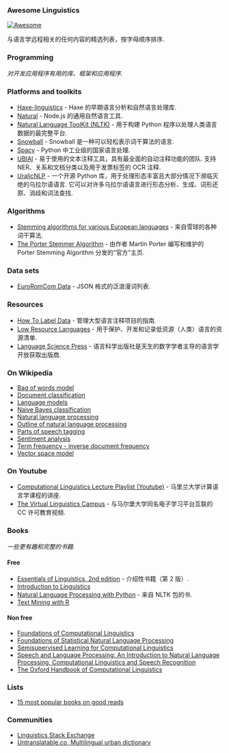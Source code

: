 <div class="github-widget" data-repo="theimpossibleastronaut/awesome-linguistics"></div>

### Awesome Linguistics
[![Awesome](https://cdn.rawgit.com/sindresorhus/awesome/d7305f38d29fed78fa85652e3a63e154dd8e8829/media/badge.svg)](https://github.com/sindresorhus/awesome)

与语言学远程相关的任何内容的精选列表，按字母顺序排序.


### Programming
*对开发应用程序有用的库、框架和应用程序.*

### Platforms and toolkits
* [Haxe-linguistics](https://github.com/sexybiggetje/haxe-linguistics) - Haxe 的早期语言分析和自然语言处理库.
* [Natural](https://github.com/NaturalNode/natural) - Node.js 的通用自然语言工具.
* [Natural Language ToolKit (NLTK)](http://www.nltk.org/) - 用于构建 Python 程序以处理人类语言数据的最完整平台.
* [Snowball](http://snowball.tartarus.org/) - Snowball 是一种可以轻松表示词干算法的语言.
* [Spacy](https://spacy.io/) - Python 中工业级的国家语言处理.
* [UBIAI](https://ubiai.tools/)  - 易于使用的文本注释工具，具有最全面的自动注释功能的团队. 支持 NER、关系和文档分类以及用于发票标签的 OCR 注释.
* [UralicNLP](https://github.com/mikahama/uralicNLP)  - 一个开源 Python 库，用于处理形态丰富且大部分情况下濒临灭绝的乌拉尔语语言. 它可以对许多乌拉尔语语言进行形态分析、生成、词形还原、消歧和词法查找.

### Algorithms
* [Stemming algorithms for various European languages](http://snowball.tartarus.org/texts/stemmersoverview.html) - 来自雪球的各种词干算法.
* [The Porter Stemmer Algorithm](http://tartarus.org/martin/PorterStemmer/) - 由作者 Martin Porter 编写和维护的 Porter Stemming Algorithm 分发的“官方”主页.

### Data sets
* [EuroRomCom Data](https://github.com/kirkins/euroromcom) - JSON 格式的泛浪漫词列表.

### Resources
* [How To Label Data](https://www.lighttag.io/how-to-label-data/) - 管理大型语言注释项目的指南.
* [Low Resource Languages](https://github.com/RIchardLitt/low-resource-languages) - 用于保护、开发和记录低资源（人类）语言的资源清单.
* [Language Science Press](https://langsci-press.org/) - 语言科学出版社是天生的数字学者主导的语言学开放获取出版商.


### On Wikipedia
* [Bag of words model](http://en.wikipedia.org/wiki/Bag-of-words_model)
* [Document classification](http://en.wikipedia.org/wiki/Document_classification)
* [Language models](http://en.wikipedia.org/wiki/Language_model)
* [Naive Bayes classification](http://en.wikipedia.org/wiki/Naive_Bayes_classifier)
* [Natural language processing](http://en.wikipedia.org/wiki/Natural_language_processing)
* [Outline of natural language processing](http://en.wikipedia.org/wiki/Outline_of_natural_language_processing)
* [Parts of speech tagging](http://en.wikipedia.org/wiki/Part-of-speech_tagging)
* [Sentiment analysis](http://en.wikipedia.org/wiki/Sentiment_analysis)
* [Term frequency - inverse document frequency](http://en.wikipedia.org/wiki/Tf%E2%80%93idf)
* [Vector space model](http://en.wikipedia.org/wiki/Vector_space_model)

### On Youtube
* [Computational Linguistics Lecture Playlist (Youtube)](https://www.youtube.com/playlist?list=PLegWUnz91WfuPebLI97-WueAP90JO-15i) - 马里兰大学计算语言学课程的讲座.
* [The Virtual Linguistics Campus](https://www.youtube.com/channel/UCaMpov1PPVXGcKYgwHjXB3g) - 与马尔堡大学同名电子学习平台互联的 CC 许可教育视频.

### Books
*一些更有趣和完整的书籍.*

#### Free
* [Essentials of Linguistics, 2nd edition](https://ecampusontario.pressbooks.pub/essentialsoflinguistics2/) - 介绍性书籍（第 2 版）.
* [Introduction to Linguistics](https://linguistics.ucla.edu/people/Kracht/courses/ling20-fall07/ling-intro.pdf)
* [Natural Language Processing with Python](http://www.nltk.org/book/) - 来自 NLTK 包的书.
* [Text Mining with R](https://www.tidytextmining.com)

#### Non free
* [Foundations of Computational Linguistics](http://books.google.com/books?id=o9iGAgAAQBAJ&dq=Foundations+of+Computational+Linguistics&hl=nl&source=gbs_navlinks_s)
* [Foundations of Statistical Natural Language Processing](https://books.google.nl/books?id=YiFDxbEX3SUC)
* [Semisupervised Learning for Computational Linguistics](http://books.google.com/books/about/Semisupervised_Learning_for_Computationa.html?id=VCd67cGB_rAC&redir_esc=y)
* [Speech and Language Processing: An Introduction to Natural Language Processing, Computational Linguistics and Speech Recognition](https://books.google.nl/books?id=fZmj5UNK8AQC)
* [The Oxford Handbook of Computational Linguistics](http://www.oxfordhandbooks.com/view/10.1093/oxfordhb/9780199276349.001.0001/oxfordhb-9780199276349)

### Lists
* [15 most popular books on good reads](http://www.goodreads.com/shelf/show/natural-language-processing)

### Communities
* [Linguistics Stack Exchange](https://linguistics.stackexchange.com/)
* [Untranslatable.co, Multilingual urban dictionary](https://untranslatable.co/)
